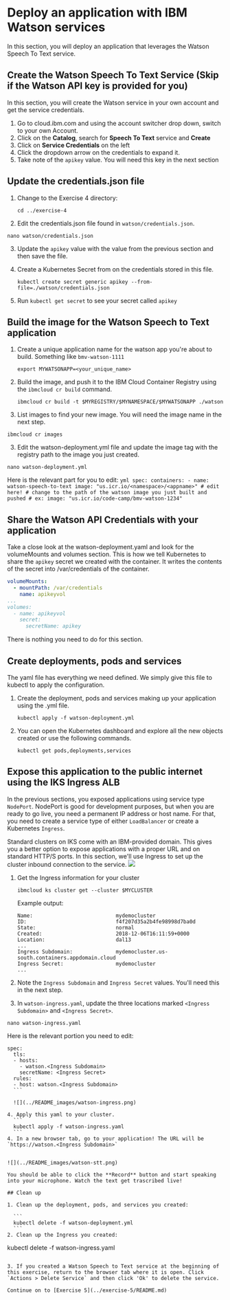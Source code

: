 # Deploy an application with IBM Watson services

In this section, you will deploy an application that leverages the Watson Speech To Text service.

## Create the Watson Speech To Text Service (Skip if the Watson API key is provided for you)
In this section, you will create the Watson service in your own account and get the service credentials.

1. Go to cloud.ibm.com and using the account switcher drop down, switch to your own Account.
2. Click on the **Catalog**, search for **Speech To Text** service and **Create**
3. Click on **Service Credentials** on the left
4. Click the dropdown arrow on the credentials to expand it.
5. Take note of the `apikey` value. You will need this key in the next section

## Update the credentials.json file
1. Change to the Exercise 4 directory:

    ```
    cd ../exercise-4
    ```

2. Edit the credentials.json file found in `watson/credentials.json`.

  ```
  nano watson/credentials.json
  ```

3. Update the `apikey` value with the value from the previous section and then save the file.

4. Create a Kubernetes Secret from on the credentials stored in this file.

    ```
    kubectl create secret generic apikey --from-file=./watson/credentials.json
    ```
5. Run `kubectl get secret` to see your secret called `apikey`


## Build the image for the Watson Speech to Text application

1. Create a unique application name for the watson app you're about to build. Something like `bmv-watson-1111`

    ```
    export MYWATSONAPP=<your_unique_name>
    ```

2. Build the image, and push it to the IBM Cloud Container Registry using the `ibmcloud cr build` command.

   ```
   ibmcloud cr build -t $MYREGISTRY/$MYNAMESPACE/$MYWATSONAPP ./watson
   ```
3. List images to find your new image. You will need the image name in the next step.

  ```
  ibmcloud cr images
  ```

3. Edit the watson-deployment.yml file and update the image tag with the registry path to the image you just created.

  ```
  nano watson-deployment.yml
  ```

  Here is the relevant part for you to edit:
    ```yml
    spec:
      containers:
        - name: watson-speech-to-text
          image: "us.icr.io/<namespace>/<appname>" # edit here!
          # change to the path of the watson image you just built and pushed
          # ex: image: "us.icr.io/code-camp/bmv-watson-1234"
    ```

## Share the Watson API Credentials with your application
Take a close look at the watson-deployment.yaml and look for the volumeMounts and volumes section. This is how we tell Kubernetes to share the `apikey` secret we created with the container. It writes the contents of the secret into /var/credentials of the container.

  ```yml
  volumeMounts:
    - mountPath: /var/credentials
      name: apikeyvol
  ...
  volumes:
    - name: apikeyvol
      secret:
        secretName: apikey
  ```
There is nothing you need to do for this section.

## Create deployments, pods and services
The yaml file has everything we need defined. We simply give this file to kubectl to apply the configuration.

1. Create the deployment, pods and services making up your application using the .yml file.

   ```
   kubectl apply -f watson-deployment.yml
   ```
1. You can open the Kubernetes dashboard and explore all the new objects created or use the following commands.

   ```
   kubectl get pods,deployments,services
   ```

## Expose this application to the public internet using the IKS Ingress ALB

In the previous sections, you exposed applications using service type `NodePort`. NodePort is good for development purposes, but when you are ready to go live, you need a permanent IP address or host name. For that, you need to create a service type of either `LoadBalancer` or create a Kubernetes `Ingress`.

Standard clusters on IKS come with an IBM-provided domain. This gives you a better option to expose applications with a proper URL and on standard HTTP/S ports. In this section, we'll use Ingress to set up the cluster inbound connection to the service.
![](https://cloud.ibm.com/docs-content/v1/content/4fb01670d36e2a82c7b5e9c5ff5a93068dbf2826/tutorials/images/solution2/Ingress.png)

1. Get the Ingress information for your cluster

    ```
    ibmcloud ks cluster get --cluster $MYCLUSTER
    ```
    Example output:
    ```
    Name:                           mydemocluster
    ID:                             f4f207d35a2b4fe98998d7ba0d
    State:                          normal
    Created:                        2018-12-06T16:11:59+0000
    Location:                       dal13
    ...
    Ingress Subdomain:              mydemocluster.us-south.containers.appdomain.cloud
    Ingress Secret:                 mydemocluster
    ...
    ```

2. Note the `Ingress Subdomain` and `Ingress Secret` values. You'll need this in the next step.

3. In `watson-ingress.yaml`, update the three locations marked `<Ingress Subdomain>` and `<Ingress Secret>`.

  ```
  nano watson-ingress.yaml
  ```

  Here is the relevant portion you need to edit:
  ```
  spec:
    tls:
    - hosts:
      - watson.<Ingress Subdomain>
      secretName: <Ingress Secret>
    rules:
    - host: watson.<Ingress Subdomain>
    ```

    ![](../README_images/watson-ingress.png)

4. Apply this yaml to your cluster.
    ```
    kubectl apply -f watson-ingress.yaml
    ```
4. In a new browser tab, go to your application! The URL will be `https://watson.<Ingress Subdomain>`


![](../README_images/watson-stt.png)

You should be able to click the **Record** button and start speaking into your microphone. Watch the text get trascribed live!

## Clean up

1. Clean up the deployment, pods, and services you created:

    ```
    kubectl delete -f watson-deployment.yml
    ```
2. Clean up the Ingress you created:

 ```
 kubectl delete -f watson-ingress.yaml
 ```

3. If you created a Watson Speech to Text service at the beginning of this exercise, return to the browser tab where it is open. Click `Actions > Delete Service` and then click 'Ok' to delete the service.

Continue on to [Exercise 5](../exercise-5/README.md)
